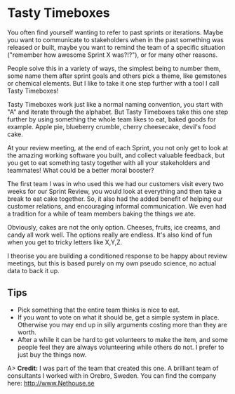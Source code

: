 # Tasty Timeboxes

You often find yourself wanting to refer to past sprints or iterations. Maybe you want to communicate to stakeholders when in the past something was released or built, maybe you want to remind the team of a specific situation ("remember how awesome Sprint X was?!?"), or for many other reasons.

People solve this in a variety of ways, the simplest being to number them, some name them after sprint goals and others pick a theme, like gemstones or chemical elements. But I like to take it one step further with a tool I call Tasty Timeboxes!

Tasty Timeboxes work just like a normal naming convention, you start with "A" and iterate through the alphabet. But Tasty Timeboxes take this one step further by using something the whole team likes to eat, baked goods for example. Apple pie, blueberry crumble, cherry cheesecake, devil's food cake. 

At your review meeting, at the end of each Sprint, you not only get to look at the amazing working software you built, and collect valuable feedback, but you get to eat something tasty together with all your stakeholders and teammates! What could be a better moral booster?

The first team I was in who used this we had our customers visit every two weeks for our Sprint Review, you would look at everything and then take a break to eat cake together. So, it also had the added benefit of helping our customer relations, and encouraging informal communication. We even had a tradition for a while of team members baking the things we ate.

Obviously, cakes are not the only option. Cheeses, fruits, ice creams, and candy all work well. The options really are endless. It's also kind of fun when you get to tricky letters like X,Y,Z. 

I theorise you are building a conditioned response to be happy about review meetings, but this is based purely on my own pseudo science, no actual data to back it up.

## Tips
- Pick something that the entire team thinks is nice to eat.
- If you want to vote on what it should be, get a simple system in place. Otherwise you may end up in silly arguments costing more than they are worth.
- After a while it can be hard to get volunteers to make the item, and some people feel they are always volunteering while others do not. I prefer to just buy the things now.

A> **Credit:** I was part of the team that created this one. A brilliant team of consultants I worked with in Orebro, Sweden. You can find the company here:  <http://www.Nethouse.se>
